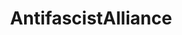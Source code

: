 ---
title: AntifascistAlliance
crosslinks:
- BestOfGuzman
- shitguncontrollerssay
- army
- IWasWrongAllAlong
---